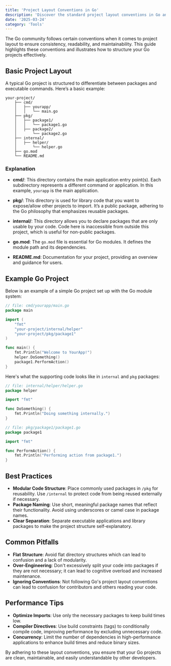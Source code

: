 ```yaml
---
title: 'Project Layout Conventions in Go'
description: 'Discover the standard project layout conventions in Go and learn how to organize your Go projects effectively.'
date: '2025-03-24'
category: 'Tools'
---
```


The Go community follows certain conventions when it comes to project layout to ensure consistency, readability, and maintainability. This guide highlights these conventions and illustrates how to structure your Go projects effectively.

## Basic Project Layout

A typical Go project is structured to differentiate between packages and executable commands. Here’s a basic example:

```
your-project/
    ├── cmd/
    │   ├── yourapp/
    │   │   └── main.go
    ├── pkg/
    │   ├── package1/
    │   │   └── package1.go
    │   ├── package2/
    │       └── package2.go
    ├── internal/
    │   ├── helper/
    │       └── helper.go
    ├── go.mod
    └── README.md
```

### Explanation

- **cmd/**: This directory contains the main application entry point(s). Each subdirectory represents a different command or application. In this example, `yourapp` is the main application.

- **pkg/**: This directory is used for library code that you want to expose/allow other projects to import. It’s a public package, adhering to the Go philosophy that emphasizes reusable packages.

- **internal/**: This directory allows you to declare packages that are only usable by your code. Code here is inaccessible from outside this project, which is useful for non-public packages.

- **go.mod**: The `go.mod` file is essential for Go modules. It defines the module path and its dependencies.

- **README.md**: Documentation for your project, providing an overview and guidance for users.

## Example Go Project

Below is an example of a simple Go project set up with the Go module system:

```go
// file: cmd/yourapp/main.go
package main

import (
	"fmt"
	"your-project/internal/helper"
	"your-project/pkg/package1"
)

func main() {
	fmt.Println("Welcome to YourApp!")
	helper.DoSomething()
	package1.PerformAction()
}
```

Here's what the supporting code looks like in `internal` and `pkg` packages:

```go
// file: internal/helper/helper.go
package helper

import "fmt"

func DoSomething() {
	fmt.Println("Doing something internally.")
}
```

```go
// file: pkg/package1/package1.go
package package1

import "fmt"

func PerformAction() {
	fmt.Println("Performing action from package1.")
}
```

## Best Practices

- **Modular Code Structure**: Place commonly used packages in `/pkg` for reusability. Use `/internal` to protect code from being reused externally if necessary.
- **Package Naming**: Use short, meaningful package names that reflect their functionality. Avoid using underscores or camel case in package names.
- **Clear Separation**: Separate executable applications and library packages to make the project structure self-explanatory.

## Common Pitfalls

- **Flat Structure**: Avoid flat directory structures which can lead to confusion and a lack of modularity.
- **Over-Engineering**: Don't excessively split your code into packages if they are not necessary; it can lead to cognitive overload and increased maintenance.
- **Ignoring Conventions**: Not following Go's project layout conventions can lead to confusion for contributors and others reading your code.

## Performance Tips

- **Optimize Imports**: Use only the necessary packages to keep build times low.
- **Compiler Directives**: Use build constraints (tags) to conditionally compile code, improving performance by excluding unnecessary code.
- **Concurrency**: Limit the number of dependencies in high-performance applications to enhance build times and reduce binary sizes.

By adhering to these layout conventions, you ensure that your Go projects are clean, maintainable, and easily understandable by other developers.